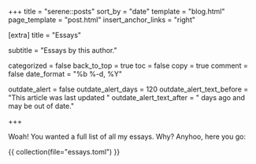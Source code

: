 +++
title = "serene::posts"
sort_by = "date"
template = "blog.html"
page_template = "post.html"
insert_anchor_links = "right"

[extra]
title = "Essays"

subtitle = "Essays by this author."

categorized = false
back_to_top = true
toc = false
copy = true
comment = false
date_format = "%b %-d, %Y"

outdate_alert = false
outdate_alert_days = 120
outdate_alert_text_before = "This article was last updated "
outdate_alert_text_after = " days ago and may be out of date."

+++

Woah! You wanted a full list of all my essays. Why? Anyhoo, here you go:

{{ collection(file="essays.toml") }}
